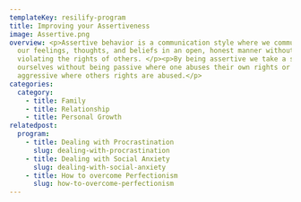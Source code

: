 ```yaml
---
templateKey: resilify-program
title: Improving your Assertiveness
image: Assertive.png
overview: <p>Assertive behavior is a communication style where we communicate
  our feelings, thoughts, and beliefs in an open, honest manner without
  violating the rights of others. </p><p>By being assertive we take a stand for
  ourselves without being passive where one abuses their own rights or
  aggressive where others rights are abused.</p>
categories:
  category:
    - title: Family
    - title: Relationship
    - title: Personal Growth
relatedpost:
  program:
    - title: Dealing with Procrastination
      slug: dealing-with-procrastination
    - title: Dealing with Social Anxiety
      slug: dealing-with-social-anxiety
    - title: How to overcome Perfectionism
      slug: how-to-overcome-perfectionism
---
```

